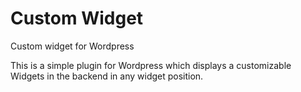 Custom Widget
=======

Custom widget for Wordpress

This is a simple plugin for Wordpress which displays a customizable Widgets in the backend in any widget position.